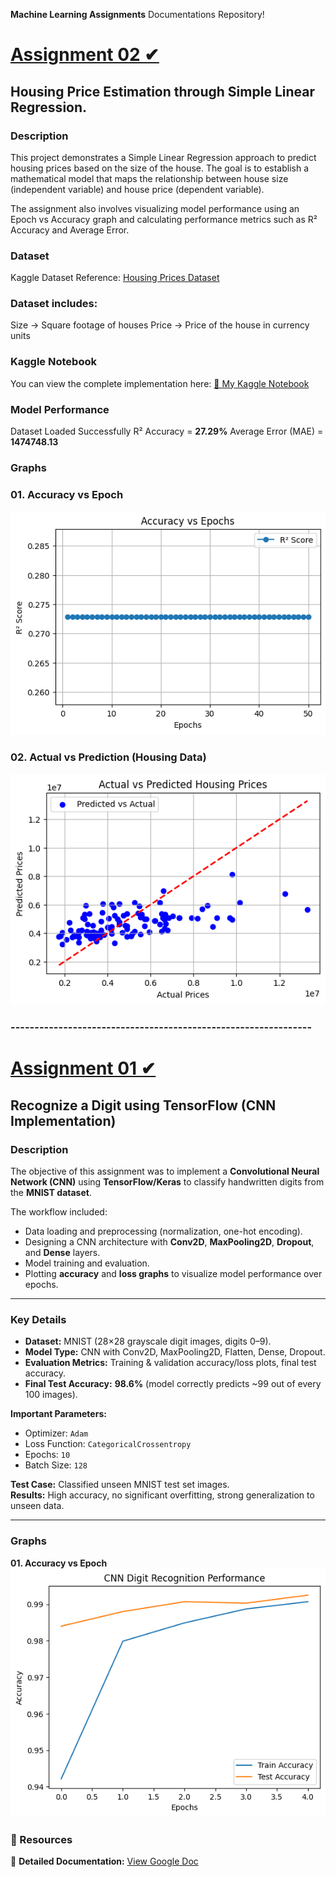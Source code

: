 **Machine Learning Assignments** Documentations Repository!  

# [Assignment 02 ✔︎](https://github.com/anupam-codespace/Machine-Learning-Assignments/blob/f797791f67d639a448a66e68086b485631197a89/assignment2-housepriceprediction-ipynb.ipynb) 
## Housing Price Estimation through Simple Linear Regression.  

### **Description**  
This project demonstrates a Simple Linear Regression approach to predict housing prices based on the size of the house.
The goal is to establish a mathematical model that maps the relationship between house size (independent variable) and house price (dependent variable).

The assignment also involves visualizing model performance using an Epoch vs Accuracy graph and calculating performance metrics such as R² Accuracy and Average Error.

### **Dataset**
Kaggle Dataset Reference: [Housing Prices Dataset](https://www.kaggle.com/datasets/anupamsaha002/housing) 

### **Dataset includes:**
Size → Square footage of houses
Price → Price of the house in currency units

### **Kaggle Notebook**
You can view the complete implementation here:
 [🔗 My Kaggle Notebook](https://www.kaggle.com/code/anupamsaha002/assignment2-housepriceprediction-ipynb) 

### **Model Performance**
Dataset Loaded Successfully
R² Accuracy = **27.29%**
Average Error (MAE) = **1474748.13**



### **Graphs**
### 01. Accuracy vs Epoch
![Accuracy vs Epoch](https://github.com/anupam-codespace/Machine-Learning-Assignments/blob/6a9ca95b9cce1bacdf181f8fdad24900be92b2ca/Graphs%20for%20Assignments/download%20(1).png)

### 02. Actual vs Prediction (Housing Data)
![Actual vs Prediction](https://github.com/anupam-codespace/Machine-Learning-Assignments/blob/6a9ca95b9cce1bacdf181f8fdad24900be92b2ca/Graphs%20for%20Assignments/download.png)






### **---------------------------------------------------------------**

# [Assignment 01 ✔︎](https://github.com/anupam-codespace/Machine-Learning-Assignments/blob/main/Assignment%2001/Assignment_1_Digit_Recognition.ipynb) 
## Recognize a Digit using TensorFlow (CNN Implementation)  

### **Description**  
The objective of this assignment was to implement a **Convolutional Neural Network (CNN)** using **TensorFlow/Keras** to classify handwritten digits from the **MNIST dataset**.  

The workflow included:  
- Data loading and preprocessing (normalization, one-hot encoding).  
- Designing a CNN architecture with **Conv2D**, **MaxPooling2D**, **Dropout**, and **Dense** layers.  
- Model training and evaluation.  
- Plotting **accuracy** and **loss graphs** to visualize model performance over epochs.  

---

### **Key Details**  

- **Dataset:** MNIST (28×28 grayscale digit images, digits 0–9).  
- **Model Type:** CNN with Conv2D, MaxPooling2D, Flatten, Dense, Dropout.  
- **Evaluation Metrics:** Training & validation accuracy/loss plots, final test accuracy.  
- **Final Test Accuracy:** **98.6%** (model correctly predicts ~99 out of every 100 images).  

**Important Parameters:**  
- Optimizer: `Adam`  
- Loss Function: `CategoricalCrossentropy`  
- Epochs: `10`  
- Batch Size: `128`  

**Test Case:** Classified unseen MNIST test set images.  
**Results:** High accuracy, no significant overfitting, strong generalization to unseen data.  

---
### **Graphs**
**01. Accuracy vs Epoch**
 ![Actual vs Prediction](https://github.com/anupam-codespace/Machine-Learning-Assignments/blob/ac19390eea45e9103f4a73349a4ef3baa7560c3e/Graphs%20for%20Assignments/download%203.png)

### **📂 Resources**  
📄 **Detailed Documentation:** [View Google Doc](https://docs.google.com/document/d/1yn_iTuoqq4Tn6nX2r2aioUAiaiKAdZJE_nYoRpIUrBw/edit?usp=sharing)  

